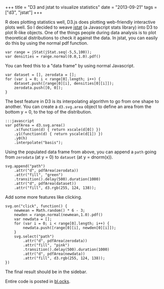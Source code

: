 +++
title = "D3 and jstat to visualize statistics"
date = "2013-09-21"
tags = ["d3", "jstat"]
+++

R does plotting statistics well, D3.js does plotting web-friendly interactive plots well. So I decided to weave [jstat](http://www.jstat.org/) (a Javascript stats library) into D3 to plot R-like objects. One of the things people during data analysis is to plot theoretical distributions to check it against the data. In jstat, you can easily do this by using the normal pdf function.

	var range = jStat(jStat.seq(-5,5,100));
	var densities = range.normal(0.0,1.0).pdf()

You can feed this to a "data frame" by using normal Javascript.

	var dataset = [], zerodata = [];
	for (var i = 0; i < range[0].length; i++) {
		dataset.push([range[0][i], densities[0][i]]);
		zerodata.push([0, 0]);
	}

The best feature in D3 is its interpolating algorithm to go from one shape to another. You can create a ```d3.svg.area``` object to define an area from the bottom y = 0, to the top of the distribution.

	:::javascript
	var pdfArea = d3.svg.area()
	    .x(function(d) { return xscale(d[0]) })
	    .y1(function(d) { return yscale(d[1]) })
	    .y0(h)
	    .interpolate("basis");

Using the populated data frame from above, you can append a ```path``` going from ```zerodata``` (at y = 0) to ```dataset``` (at y = dnorm(x)).

	svg.append("path")
	    .attr("d", pdfArea(zerodata))
	    .attr("fill", "green")
	    .transition().delay(500).duration(1000)
	    .attr("d", pdfArea(dataset))
	    .attr("fill", d3.rgb(255, 124, 138));

Add some more features like clicking.

	svg.on("click", function() {
		newmean = Math.random() * 6 - 3;
		newden = range.normal(newmean,1.0).pdf()
		var newdata = [];
		for (var i = 0; i < range[0].length; i++) {
			newdata.push([range[0][i], newden[0][i]]);
		}
		svg.select("path")
			.attr("d", pdfArea(zerodata))
			.attr("fill", "pink")
			.transition().delay(500).duration(1000)
			.attr("d", pdfArea(newdata))
			.attr("fill", d3.rgb(255, 124, 138));
	})

The final result should be in the sidebar.

Entire code is posted in [bl.ocks](http://bl.ocks.org/tokestermw/6652994).
